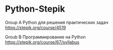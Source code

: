 # Python-Stepik


Group A
Python для решения практических задач
https://stepik.org/course/4519



Groub B
Программирование на Python
https://stepik.org/course/67/syllabus

